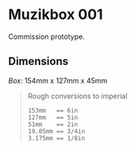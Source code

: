 # Muzikbox 001

Commission prototype.

## Dimensions

*Box*: 154mm x 127mm x 45mm

> Rough conversions to imperial
> ```
> 153mm   == 6in
> 127mm   == 5in
> 51mm    == 2in
> 19.05mm == 3/4in
> 3.175mm == 1/8in
> ```
